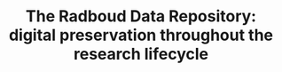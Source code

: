 ---
abstract: null
creators:
- Lamers, Didi
- Slouwerhof, Inge
date: null
document_url: https://services.phaidra.univie.ac.at/api/object/o:1424724/download
grand_parent: iPRES
institutions:
- Radboud University Library, Nijmegen, The Netherlands
keywords: []
landing_page_url: https://phaidra.univie.ac.at/o:1424724
language: eng
layout: publication
license: All rights reserved
notes_url: null
parent: iPRES 2021
presentation_url: null
publication_type: lightning talk
size: 105949
source_name: iPRES
title: 'The Radboud Data Repository: digital preservation throughout the research
  lifecycle'
year: 2021
---
